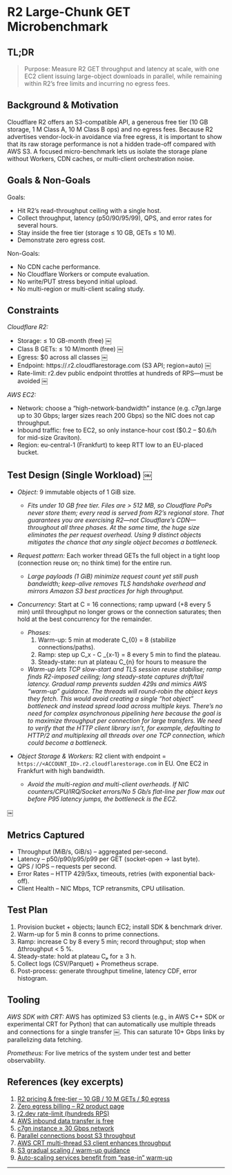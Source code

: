 # R2 Large-Chunk GET Microbenchmark

## TL;DR

> Purpose: Measure R2 GET throughput and latency at scale, with one EC2 client issuing large-object downloads in parallel, while remaining within R2’s free limits and incurring no egress fees.


## Background & Motivation

Cloudflare R2 offers an S3-compatible API, a generous free tier (10 GB storage, 1 M Class A, 10 M Class B ops) and no egress fees. Because R2 advertises vendor-lock-in avoidance via free egress, it is important to show that its raw storage performance is not a hidden trade-off compared with AWS S3. A focused micro-benchmark lets us isolate the storage plane without Workers, CDN caches, or multi-client orchestration noise.


## Goals & Non-Goals

Goals:
- Hit R2’s read-throughput ceiling with a single host.
- Collect throughput, latency (p50/90/95/99), QPS, and error rates for several hours.
- Stay inside the free tier (storage ≤ 10 GB, GETs ≤ 10 M).
- Demonstrate zero egress cost.


Non-Goals:
- No CDN cache performance.
- No Cloudflare Workers or compute evaluation.
- No write/PUT stress beyond initial upload.
- No multi-region or multi-client scaling study.


## Constraints

*Cloudflare R2:*
-	Storage: ≤ 10 GB-month (free) ￼
-	Class B GETs: ≤ 10 M/month (free) ￼
-	Egress: $0 across all classes ￼
-	Endpoint: https://<account>.r2.cloudflarestorage.com (S3 API; region=auto) ￼
-	Rate-limit: r2.dev public endpoint throttles at hundreds of RPS—must be avoided ￼

*AWS EC2:*
- Network: choose a “high-network-bandwidth” instance (e.g. c7gn.large up to 30 Gbps; larger sizes reach 200 Gbps) so the NIC does not cap throughput.
- Inbound traffic: free to EC2, so only instance-hour cost ($0.2 – $0.6/h for mid-size Graviton).
- Region: eu-central-1 (Frankfurt) to keep RTT low to an EU-placed bucket.


## Test Design (Single Workload) ￼ 

- *Object:* 9 immutable objects of 1 GiB size.
  - _Fits under 10 GB free tier. Files are > 512 MB, so Cloudflare PoPs never store them; every read is served from R2’s regional store. That guarantees you are exercising R2—not Cloudflare’s CDN—throughout all three phases. At the same time, the huge size eliminates the per request overhead. Using 9 distinct objects mitigates the chance that any single object becomes a bottleneck._

- *Request pattern:* Each worker thread GETs the full object in a tight loop (connection reuse on; no think time) for the entire run.
  - _Large payloads (1 GiB) minimize request count yet still push bandwidth; keep-alive removes TLS handshake overhead and mirrors Amazon S3 best practices for high throughput._

- *Concurrency*: Start at C = 16 connections; ramp upward (+8 every 5 min) until throughput no longer grows or the connection saturates; then hold at the best concurrency for the remainder.
    - *Phases:*
        1.	Warm-up: 5 min at moderate C_{0} = 8 (stabilize connections/paths).
        2.	Ramp: step up C_x - C _{x-1} = 8 every 5 min to find the plateau.
        3.	Steady-state: run at plateau C_{n} for hours to measure the 
    - _Warm-up lets TCP slow-start and TLS session reuse stabilise; ramp finds R2-imposed ceiling; long steady-state captures drift/tail latency. Gradual ramp prevents sudden 429s and mimics AWS “warm-up” guidance.  The threads will round-robin the object keys they fetch. This would avoid creating a single “hot object” bottleneck and instead spread load across multiple keys. There’s no need for complex asynchronous pipelining here because the goal is to maximize throughput per connection for large transfers. We need to verify that the HTTP client library isn’t, for example, defaulting to HTTP/2 and multiplexing all threads over one TCP connection, which could become a bottleneck._

- *Object Storage & Workers:* R2 client with endpoint = `https://<ACCOUNT_ID>.r2.cloudflarestorage.com` in EU. One EC2 in Frankfurt with high bandwidth. 
  - _Avoid the multi-region and multi-client overheads. If NIC counters/CPU/IRQ/Socket errors/No 5 Gb/s flat-line per flow max out before P95 latency jumps, the bottleneck is the EC2._
  
￼
## Metrics Captured

- Throughput (MiB/s, GiB/s) – aggregated per-second.
- Latency – p50/p90/p95/p99 per GET (socket-open → last byte).
- QPS / IOPS – requests per second.
- Error Rates – HTTP 429/5xx, timeouts, retries (with exponential back-off).
- Client Health – NIC Mbps, TCP retransmits, CPU utilisation.


## Test Plan

1.	Provision bucket + objects; launch EC2; install SDK & benchmark driver.
2.	Warm-up for 5 min 8 conns to prime connections.
3.	Ramp: increase C by 8 every 5 min; record throughput; stop when Δthroughput < 5 %.
4.	Steady-state: hold at plateau Cₚ for ≥ 3 h.
5.	Collect logs (CSV/Parquet) + Prometheus scrape.
6.	Post-process: generate throughput timeline, latency CDF, error histogram.


## Tooling

*AWS SDK with CRT:* AWS has optimized S3 clients (e.g., in AWS C++ SDK or experimental CRT for Python) that can automatically use multiple threads and connections for a single transfer ￼. This can saturate 10+ Gbps links by parallelizing data fetching.

*Prometheus:* For live metrics of the system under test and better observability.


## References (key excerpts)

1.	[R2 pricing & free-tier – 10 GB / 10 M GETs / $0 egress](https://developers.cloudflare.com/r2/pricing/?utm_source=chatgpt.com)
2.	[Zero egress billing – R2 product page](https://developers.cloudflare.com/r2/pricing/?utm_source=chatgpt.com)
3.	[r2.dev rate-limit (hundreds RPS)](https://developers.cloudflare.com/r2/platform/limits/?utm_source=chatgpt.com)
4.	[AWS inbound data transfer is free](https://aws.amazon.com/blogs/architecture/overview-of-data-transfer-costs-for-common-architectures/?utm_source=chatgpt.com)
5.	[c7gn instance ≥ 30 Gbps network](https://instances.vantage.sh/?id=c181ce8e55049d7920e67b501e88ceb50202d5dd)
6.	[Parallel connections boost S3 throughput](https://docs.aws.amazon.com/AmazonS3/latest/userguide/optimizing-performance-guidelines.html?utm_source=chatgpt.com)
7.	[AWS CRT multi-thread S3 client enhances throughput](https://aws.amazon.com/blogs/storage/improving-amazon-s3-throughput-for-the-aws-cli-and-boto3-with-the-aws-common-runtime/?utm_source=chatgpt.com)
8.	[S3 gradual scaling / warm-up guidance](https://docs.aws.amazon.com/AmazonS3/latest/userguide/optimizing-performance.html?utm_source=chatgpt.com)
9.	[Auto-scaling services benefit from “ease-in” warm-up](https://aws.amazon.com/blogs/database/handle-traffic-spikes-with-amazon-dynamodb-provisioned-capacity/?utm_source=chatgpt.com)

---

